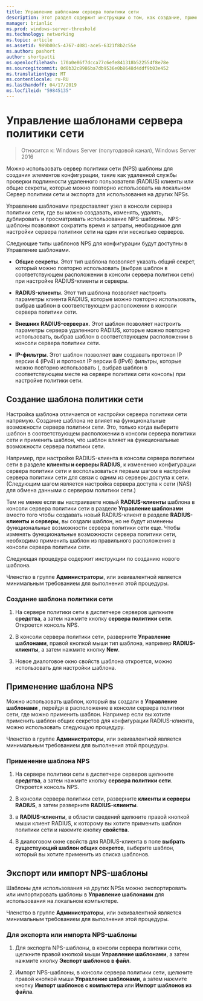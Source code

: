 ```yaml
---
title: Управление шаблонами сервера политики сети
description: Этот раздел содержит инструкции о том, как создание, применение, экспортировать и импортировать шаблоны сервера политики сети для сервера политики сети в Windows Server 2016.
manager: brianlic
ms.prod: windows-server-threshold
ms.technology: networking
ms.topic: article
ms.assetid: 989b00c5-4767-4081-ace5-6321f8b2c55e
ms.author: pashort
author: shortpatti
ms.openlocfilehash: 170a0e86f7dcca77c6efe841318b522554f8e78e
ms.sourcegitcommit: 0d0b32c8986ba7db9536e0b8648d4ddf9b03e452
ms.translationtype: MT
ms.contentlocale: ru-RU
ms.lasthandoff: 04/17/2019
ms.locfileid: "59845135"
---
```

# <a name="manage-nps-templates"></a>Управление шаблонами сервера политики сети

>Относится к: Windows Server (полугодовой канал), Windows Server 2016

Можно использовать сервер политики сети \(NPS\) шаблоны для создания элементов конфигурации, такие как удаленной службы проверки подлинности удаленного пользователя \(RADIUS\) клиенты или общие секреты, которые можно повторно использовать на локальном Сервер политики сети и экспорта для использования на других NPSs. 

Управление шаблонами предоставляет узел в консоли сервера политики сети, где вы можно создавать, изменять, удалять, дублировать и просматривать использование NPS-шаблоны. NPS-шаблоны позволяют сократить время и затраты, необходимое для настройки сервера политики сети на один или несколько серверов.

Следующие типы шаблонов NPS для конфигурации будут доступны в Управление шаблонами.

- **Общие секреты**. Этот тип шаблона позволяет указать общий секрет, который можно повторно использовать (выбрав шаблон в соответствующем расположении в консоли сервера политики сети) при настройке RADIUS-клиенты и серверы. 

- **RADIUS-клиенты**. Этот тип шаблона позволяет настроить параметры клиента RADIUS, которые можно повторно использовать, выбрав шаблон в соответствующем расположении в консоли сервера политики сети.

- **Внешних RADIUS-серверах**. Этот шаблон позволяет настроить параметры сервера удаленного RADIUS, которые можно повторно использовать, выбрав шаблон в соответствующем расположении в консоли сервера политики сети. 

- **IP-фильтры**. Этот шаблон позволяет вам создавать протокол IP версии 4 (IPv4) и протокол IP версии 6 \(IPv6\) фильтры, которые можно повторно использовать \(, выбрав шаблон в соответствующем месте на сервере политики сети консоль\) при настройке политики сети.

## <a name="create-an-nps-template"></a>Создание шаблона политики сети

Настройка шаблона отличается от настройки сервера политики сети напрямую. Создание шаблона не влияет на функциональные возможности сервера политики сети. Это, только когда выберите шаблон в соответствующем расположении в консоли сервера политики сети и применить шаблон, что шаблон влияет на функциональные возможности сервера политики сети. 

Например, при настройке RADIUS-клиента в консоли сервера политики сети в разделе **клиенты и серверы RADIUS**, к изменению конфигурации сервера политики сети и воспользоваться первым шагом в настройке сервера политики сети для связи с одним из серверы доступа к сети. \(Следующим шагом является настройка сервера доступа к сети \(NAS\) для обмена данными с сервером политики сети.\) 

Тем не менее если вы настраиваете новый **RADIUS-клиенты** шаблона в консоли сервера политики сети в разделе **Управление шаблонами** вместо того чтобы создавать новый RADIUS-клиент в разделе **RADIUS-клиенты и серверы**, вы создали шаблон, но не будут изменены функциональные возможности сервера политики сети еще. Чтобы изменять функциональные возможности сервера политики сети, необходимо применить шаблон из правильного расположения в консоли сервера политики сети.

Следующая процедура содержит инструкции по созданию нового шаблона.

Членство в группе **Администраторы**, или эквивалентной является минимальным требованием для выполнения этой процедуры.

### <a name="to-create-an-nps-template"></a>Создание шаблона политики сети


1. На сервере политики сети в диспетчере серверов щелкните **средства**, а затем нажмите кнопку **сервера политики сети**. Откроется консоль NPS. 

2. В консоли сервера политики сети, разверните **Управление шаблонами**, правой кнопкой мыши тип шаблона, например **RADIUS-клиенты**, а затем нажмите кнопку **New**.

3. Новое диалоговое окно свойств шаблона откроется, можно использовать для настройки шаблона.

## <a name="apply-an-nps-template"></a>Применение шаблона NPS

Можно использовать шаблон, который вы создали в **Управление шаблонами** , перейдя в расположение в консоли сервера политики сети, где можно применить шаблон. Например если вы хотите применить шаблон общих секретов для конфигурации RADIUS-клиента, можно использовать следующую процедуру.

Членство в группе **Администраторы**, или эквивалентной является минимальным требованием для выполнения этой процедуры.

### <a name="to-apply-an-nps-template"></a>Применение шаблона NPS

1. На сервере политики сети в диспетчере серверов щелкните **средства**, а затем нажмите кнопку **сервера политики сети**. Откроется консоль NPS.

2. В консоли сервера политики сети, разверните **клиенты и серверы RADIUS**, а затем разверните **RADIUS-клиенты**.

3. в **RADIUS-клиенты**, в области сведений щелкните правой кнопкой мыши клиент RADIUS, к которому вы хотите применить шаблон политики сети и нажмите кнопку **свойства**.

4. В диалоговом окне свойств для RADIUS-клиента в поле **выбрать существующий шаблон общих секретов**, выберите шаблон, который вы хотите применить из списка шаблонов.

## <a name="export-or-import-nps-templates"></a>Экспорт или импорт NPS-шаблоны

Шаблоны для использования на других NPSs можно экспортировать или импортировать шаблоны в **Управление шаблонами** для использования на локальном компьютере. 

Членство в группе **Администраторы**, или эквивалентной является минимальным требованием для выполнения этой процедуры.

### <a name="to-export-or-import-nps-templates"></a>Для экспорта или импорта NPS-шаблоны

1. Для экспорта NPS-шаблоны, в консоли сервера политики сети, щелкните правой кнопкой мыши **Управление шаблонами**, а затем нажмите кнопку **Экспорт шаблонов в файл**.

2. Импорт NPS-шаблоны, в консоли сервера политики сети, щелкните правой кнопкой мыши **Управление шаблонами**, а затем нажмите кнопку **Импорт шаблонов с компьютера** или **Импорт шаблонов из файла**.


